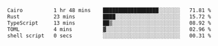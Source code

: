 <!--START_SECTION:waka-->

```txt
Cairo          1 hr 48 mins    ██████████████████░░░░░░░   71.81 %
Rust           23 mins         ████░░░░░░░░░░░░░░░░░░░░░   15.72 %
TypeScript     13 mins         ██▒░░░░░░░░░░░░░░░░░░░░░░   08.92 %
TOML           4 mins          ▓░░░░░░░░░░░░░░░░░░░░░░░░   02.96 %
shell script   0 secs          ░░░░░░░░░░░░░░░░░░░░░░░░░   00.31 %
```

<!--END_SECTION:waka-->